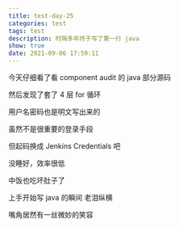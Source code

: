 ```yaml
---
title: test-day-25
categories: test
tags: test
description: 时隔多年终于写了第一行 java
show: true
date: 2021-09-06 17:59:11
---
```


今天仔细看了看 component audit 的 java 部分源码

然后发现了套了 4 层 for 循环

用户名密码也是明文写出来的

虽然不是很重要的登录手段

但起码换成 Jenkins Credentials 吧

没睡好，效率很低

中饭也吃坏肚子了

上手开始写 java 的瞬间 老泪纵横

嘴角居然有一丝微妙的笑容